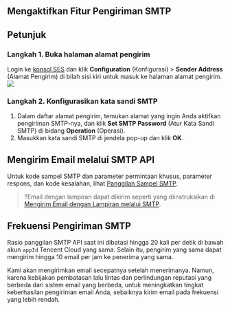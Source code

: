 ## Mengaktifkan Fitur Pengiriman SMTP
## Petunjuk
### Langkah 1. Buka halaman alamat pengirim
Login ke [konsol SES](https://console.cloud.tencent.com/ses) dan klik **Configuration** (Konfigurasi) > **Sender Address** (Alamat Pengirim) di bilah sisi kiri untuk masuk ke halaman alamat pengirim.
![](https://qcloudimg.tencent-cloud.cn/raw/fa124df0a9c52d8712e203e25866a389.png)

### Langkah 2. Konfigurasikan kata sandi SMTP
1. Dalam daftar alamat pengirim, temukan alamat yang ingin Anda aktifkan pengiriman SMTP-nya, dan klik **Set SMTP Password** (Atur Kata Sandi SMTP) di bidang **Operation** (Operasi).
2. Masukkan kata sandi SMTP di jendela pop-up dan klik **OK**.



## Mengirim Email melalui SMTP API
Untuk kode sampel SMTP dan parameter permintaan khusus, parameter respons, dan kode kesalahan, lihat [Panggilan Sampel SMTP](https://intl.cloud.tencent.com/document/product/1084/44456).
>?Email dengan lampiran dapat dikirim seperti yang diinstruksikan di [Mengirim Email dengan Lampiran melalui SMTP](https://intl.cloud.tencent.com/document/product/1084/44454).

## Frekuensi Pengiriman SMTP
Rasio panggilan SMTP API saat ini dibatasi hingga 20 kali per detik di bawah akun `appId` Tencent Cloud yang sama. Selain itu, pengirim yang sama dapat mengirim hingga 10 email per jam ke penerima yang sama.

Kami akan mengirimkan email secepatnya setelah menerimanya. Namun, karena kebijakan pembatasan lalu lintas dan perlindungan reputasi yang berbeda dari sistem email yang berbeda, untuk meningkatkan tingkat keberhasilan pengiriman email Anda, sebaiknya kirim email pada frekuensi yang lebih rendah.


